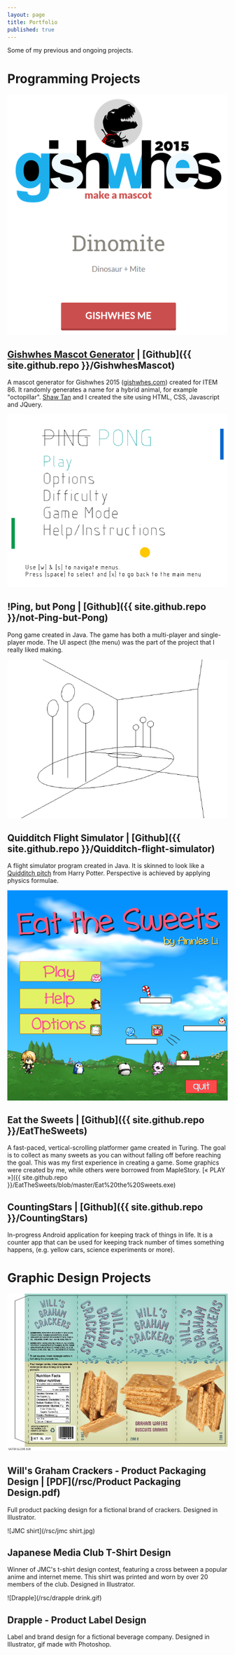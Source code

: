 ```yaml
---
layout: page
title: Portfolio
published: true
---
```


Some of my previous and ongoing projects.

<!-- note to self: create gifs of gameplay when you rollover the images--->

<a name="programs"></a>
# Programming Projects 

<a name="gishwhes"></a>
![Gishwhes Mascot](/rsc/gishwhes.png)
## [Gishwhes Mascot Generator](http://annlee.li/GishwhesMascot/) | [Github]({{ site.github.repo }}/GishwhesMascot) 
A mascot generator for Gishwhes 2015 ([gishwhes.com](https://gishwhes.com/)) created for ITEM 86. It randomly generates a name for a hybrid animal, for example "octopillar". [Shaw Tan](https://github.com/tanx8) and I created the site using HTML, CSS, Javascript and JQuery. 

<a name="pong"></a>
![Pong](/rsc/pong.png)
## !Ping, but Pong | [Github]({{ site.github.repo }}/not-Ping-but-Pong)
Pong game created in Java. The game has both a multi-player and single-player mode. The UI aspect (the menu) was the part of the project that I really liked making. 

<a name="quidditch"></a>
![Quidditch](/rsc/quidditch.png)
## Quidditch Flight Simulator | [Github]({{ site.github.repo }}/Quidditch-flight-simulator)
A flight simulator program created in Java. It is skinned to look like a [Quidditch pitch](http://harrypotter.wikia.com/wiki/Quidditch) from Harry Potter. Perspective is achieved by applying physics formulae.

<a name="sweets"></a>
![Eat the Sweets](/rsc/sweets.png)
## Eat the Sweets | [Github]({{ site.github.repo }}/EatTheSweets) 
A fast-paced, vertical-scrolling platformer game created in Turing. The goal is to collect as many sweets as you can without falling off before reaching the goal. This was my first experience in creating a game. Some graphics were created by me, while others were borrowed from MapleStory. [&laquo; PLAY &raquo;]({{ site.github.repo }}/EatTheSweets/blob/master/Eat%20the%20Sweets.exe) 

<a name="stars"></a>
## CountingStars | [Github]({{ site.github.repo }}/CountingStars)
In-progress Android application for keeping track of things in life. It is a counter app that can be used for keeping track number of times something happens, (e.g. yellow cars, science experiments or more).

<a name="graphics"></a>
# Graphic Design Projects 

<a name="will"></a>
[![Will's Graham Crackers](/rsc/will.jpg)](/rsc/outer-full.jpg "Click for full size")
## Will's Graham Crackers - Product Packaging Design | [PDF](/rsc/Product Packaging Design.pdf)
Full product packing design for a fictional brand of crackers. Designed in Illustrator. 

<a name="jmc"></a>
![JMC shirt](/rsc/jmc shirt.jpg)
## Japanese Media Club T-Shirt Design
Winner of JMC's t-shirt design contest, featuring a cross between a popular anime and internet meme. This shirt was printed and worn by over 20 members of the club. Designed in Illustrator.

<a name="drapple"></a>
![Drapple](/rsc/drapple drink.gif)
## Drapple - Product Label Design
Label and brand design for a fictional beverage company. Designed in Illustrator, gif made with Photoshop.
